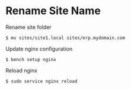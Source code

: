 # Rename Site Name

Rename site folder
```console
$ mv sites/site1.local sites/erp.mydomain.com
```

Update nginx configuration 
```console
$ bench setup nginx
```

Reload nginx
```console
$ sudo service nginx reload
```
